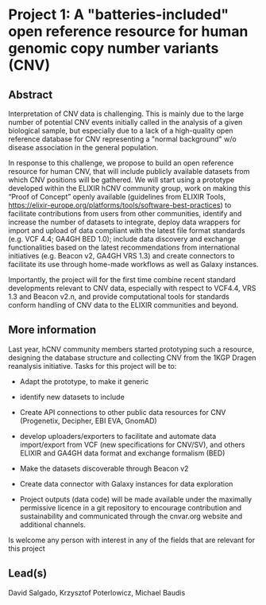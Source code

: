 # Project 1: A "batteries-included" open reference resource for human genomic copy number variants (CNV)

## Abstract

Interpretation of CNV data is challenging. This is mainly due to the large number of potential CNV events initially called in the analysis of a given biological sample, but especially due to a lack of a high-quality open reference database for CNV representing a "normal background" w/o disease association in the general population.

In response to this challenge, we propose to build an open reference resource for human CNV, that will include publicly available datasets from which CNV positions will be gathered. We will start using a prototype developed within the ELIXIR hCNV community group, work on making this “Proof of Concept” openly available (guidelines from ELIXIR Tools, https://elixir-europe.org/platforms/tools/software-best-practices) to facilitate contributions from users from other communities, identify and increase the number of datasets to integrate, deploy data wrappers for import and upload of data compliant with the latest file format standards (e.g. VCF 4.4; GA4GH BED 1.0); include data discovery and exchange functionalities based on the latest recommendations from international initiatives (e.g. Beacon v2, GA4GH VRS 1.3) and create connectors to facilitate its use through home-made workflows as well as Galaxy instances.

Importantly, the project will for the first time combine recent standard developments relevant to CNV data, especially with respect to VCF4.4, VRS 1.3 and Beacon v2.n, and provide computational tools for standards conform handling of CNV data to the ELIXIR communities and beyond.

## More information

Last year, hCNV community members started prototyping such a resource, designing the database structure and collecting CNV from the 1KGP Dragen reanalysis initiative. Tasks for this project will be to:

- Adapt the prototype, to make it generic

- identify new datasets to include

- Create API connections to other public data resources for CNV (Progenetix, Decipher, EBI EVA, GnomAD)

- develop uploaders/exporters to facilitate and automate data import/export from VCF (new specifications for CNV/SV), and others ELIXIR and GA4GH data format and exchange formalism (BED)

- Make the datasets discoverable through Beacon v2

- Create data connector with Galaxy instances for data exploration

- Project outputs (data code) will be made available under the maximally permissive licence in a git repository to encourage contribution and sustainability and communicated through the cnvar.org website and additional channels.

Is welcome any person with interest in any of the fields that are relevant for this project

## Lead(s)

David Salgado, Krzysztof Poterlowicz, Michael Baudis



